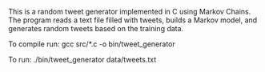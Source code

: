 This is a random tweet generator implemented in C using Markov Chains. The program reads a text file filled with tweets, builds a Markov model, and generates random tweets based on the training data.

To compile run:
gcc src/*.c -o bin/tweet_generator

To run:
./bin/tweet_generator data/tweets.txt
